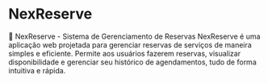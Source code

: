# NexReserve
🚀 NexReserve - Sistema de Gerenciamento de Reservas NexReserve é uma aplicação web projetada para gerenciar reservas de serviços de maneira simples e eficiente. Permite aos usuários fazerem reservas, visualizar disponibilidade e gerenciar seu histórico de agendamentos, tudo de forma intuitiva e rápida.
